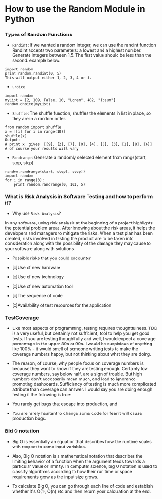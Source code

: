 # How to use the Random Module in Python
### Types of Random Functions 
- `Randint`: If we wanted a random integer, we can use the randint function Randint accepts two parameters: a lowest and a highest number. Generate integers between 1,5. The first value should be less than the second. example below:
```
import random
print random.randint(0, 5)
This will output either 1, 2, 3, 4 or 5.
```
- `Choice`

```
import random
myList = [2, 109, False, 10, "Lorem", 482, "Ipsum"]
random.choice(myList)
```
- `Shuffle`: The shuffle function, shuffles the elements in list in place, so they are in a random order.

```
from random import shuffle
x = [[i] for i in range(10)]
shuffle(x)
Output:
# print x  gives  [[9], [2], [7], [0], [4], [5], [3], [1], [8], [6]]
# of course your results will vary
```
- `Randrange`: Generate a randomly selected element from range(start, stop, step)

```
random.randrange(start, stop[, step])
import random
for i in range(3):
    print random.randrange(0, 101, 5)
```
### What is Risk Analysis in Software Testing and how to perform it?

- Why use `Risk Analysis`?

In any software, using risk analysis at the beginning of a project highlights the potential problem areas. After knowing about the risk areas, it helps the developers and managers to mitigate the risks. When a test plan has been created, risks involved in testing the product are to be taken into consideration along with the possibility of the damage they may cause to your software along with solutions.

- Possible risks that you could encounter

- [x]Use of new hardware
- [x]Use of new technology
- [x]Use of new automation tool
- [x]The sequence of code
- [x]Availability of test resources for the application

### TestCoverage
- Like most aspects of programming, testing requires thoughtfulness. TDD is a very useful, but certainly not sufficient, tool to help you get good tests. If you are testing thoughtfully and well, I would expect a coverage percentage in the upper 80s or 90s. I would be suspicious of anything like 100% - it would smell of someone writing tests to make the coverage numbers happy, but not thinking about what they are doing.

- The reason, of course, why people focus on coverage numbers is because they want to know if they are testing enough. Certainly low coverage numbers, say below half, are a sign of trouble. But high numbers don't necessarily mean much, and lead to ignorance-promoting dashboards. Sufficiency of testing is much more complicated attribute than coverage can answer. I would say you are doing enough testing if the following is true:

- You rarely get bugs that escape into production, and
- You are rarely hesitant to change some code for fear it will cause production bugs.

### Bid O notation
- Big O is essentially an equation that describes how the runtime scales with respect to some input variables.

- Also, Big O notation is a mathematical notation that describes the limiting behavior of a function when the argument tends towards a particular value or infinity. In computer science, big O notation is used to classify algorithms according to how their run time or space requirements grow as the input size grows.

- To calculate Big O, you can go through each line of code and establish whether it's O(1), O(n) etc and then return your calculation at the end.